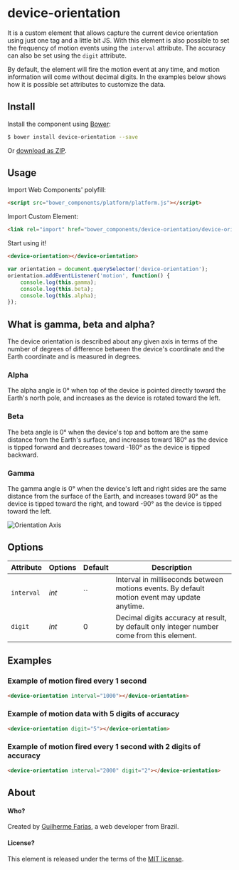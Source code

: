 # device-orientation

It is a custom element that allows capture the current device orientation using just one tag and a little bit JS.
With this element is also possible to set the frequency of motion events using the <code>interval</code> attribute.
The accuracy can also be set using the <code>digit</code> attribute.

By default, the element will fire the motion event at any time, and motion information will come without decimal digits.
In the examples below shows how it is possible set attributes to customize the data.

## Install

Install the component using [Bower](http://bower.io/):

```sh
$ bower install device-orientation --save
```

Or [download as ZIP](https://github.com/guilhermefarias/device-orientation/archive/v1.0.0.zip).

## Usage

Import Web Components' polyfill:
```html
<script src="bower_components/platform/platform.js"></script>
```

Import Custom Element:
```html
<link rel="import" href="bower_components/device-orientation/device-orientation.html">
```

Start using it!
```html
<device-orientation></device-orientation>
```

```javascript
var orientation = document.querySelector('device-orientation');
orientation.addEventListener('motion', function() {
	console.log(this.gamma);
	console.log(this.beta);
	console.log(this.alpha);
});
```

## What is gamma, beta and alpha?

The device orientation is described about any given axis in terms of the number of degrees of difference between the device's coordinate and the Earth coordinate and is measured in degrees.

### Alpha
The alpha angle is 0° when top of the device is pointed directly toward the Earth's north pole, and increases as the device is rotated toward the left.

### Beta
The beta angle is 0° when the device's top and bottom are the same distance from the Earth's surface, and increases toward 180° as the device is tipped forward and decreases toward -180° as the device is tipped backward.

### Gamma
The gamma angle is 0° when the device's left and right sides are the same distance from the surface of the Earth, and increases toward 90° as the device is tipped toward the right, and toward -90° as the device is tipped toward the left.

![Orientation Axis](http://i58.tinypic.com/ampljd.png)


## Options

Attribute  | Options                              | Default             | Description
---        | ---                                  | ---                 | ---
`interval` | *int*                                | ``                  | Interval in milliseconds between motions events. By default motion event may update anytime.
`digit`    | *int*                                | 0                   | Decimal digits accuracy at result, by default only integer number come from this element.


## Examples
### Example of motion fired every 1 second
```html
<device-orientation interval="1000"></device-orientation>
```

### Example of motion data with 5 digits of accuracy
```html
<device-orientation digit="5"></device-orientation>
```

### Example of motion fired every 1 second with 2 digits of accuracy
```html
<device-orientation interval="2000" digit="2"></device-orientation>
```

## About

#### Who?
Created by [Guilherme Farias](http://guilhermefarias.com/), a web developer from Brazil.

#### License?
This element is released under the terms of the [MIT license](https://github.com/guilhermefarias/device-orientation/blob/master/MIT-LICENSE).
